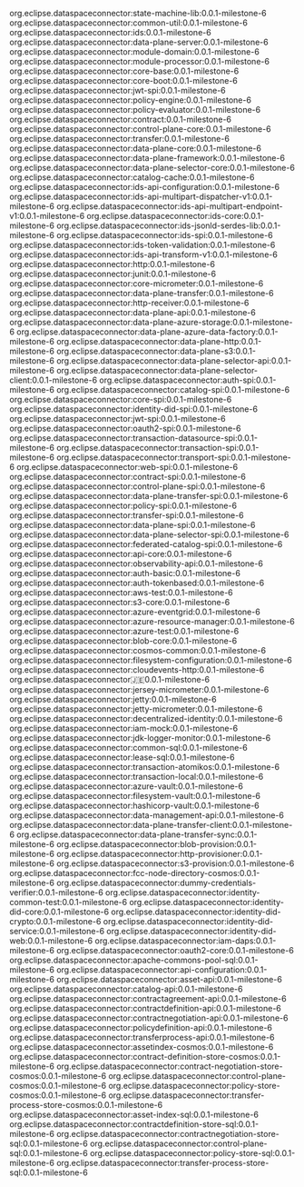 
org.eclipse.dataspaceconnector:state-machine-lib:0.0.1-milestone-6
org.eclipse.dataspaceconnector:common-util:0.0.1-milestone-6
org.eclipse.dataspaceconnector:ids:0.0.1-milestone-6
org.eclipse.dataspaceconnector:data-plane-server:0.0.1-milestone-6
org.eclipse.dataspaceconnector:module-domain:0.0.1-milestone-6
org.eclipse.dataspaceconnector:module-processor:0.0.1-milestone-6
org.eclipse.dataspaceconnector:core-base:0.0.1-milestone-6
org.eclipse.dataspaceconnector:core-boot:0.0.1-milestone-6
org.eclipse.dataspaceconnector:jwt-spi:0.0.1-milestone-6
org.eclipse.dataspaceconnector:policy-engine:0.0.1-milestone-6
org.eclipse.dataspaceconnector:policy-evaluator:0.0.1-milestone-6
org.eclipse.dataspaceconnector:contract:0.0.1-milestone-6
org.eclipse.dataspaceconnector:control-plane-core:0.0.1-milestone-6
org.eclipse.dataspaceconnector:transfer:0.0.1-milestone-6
org.eclipse.dataspaceconnector:data-plane-core:0.0.1-milestone-6
org.eclipse.dataspaceconnector:data-plane-framework:0.0.1-milestone-6
org.eclipse.dataspaceconnector:data-plane-selector-core:0.0.1-milestone-6
org.eclipse.dataspaceconnector:catalog-cache:0.0.1-milestone-6
org.eclipse.dataspaceconnector:ids-api-configuration:0.0.1-milestone-6
org.eclipse.dataspaceconnector:ids-api-multipart-dispatcher-v1:0.0.1-milestone-6
org.eclipse.dataspaceconnector:ids-api-multipart-endpoint-v1:0.0.1-milestone-6
org.eclipse.dataspaceconnector:ids-core:0.0.1-milestone-6
org.eclipse.dataspaceconnector:ids-jsonld-serdes-lib:0.0.1-milestone-6
org.eclipse.dataspaceconnector:ids-spi:0.0.1-milestone-6
org.eclipse.dataspaceconnector:ids-token-validation:0.0.1-milestone-6
org.eclipse.dataspaceconnector:ids-api-transform-v1:0.0.1-milestone-6
org.eclipse.dataspaceconnector:http:0.0.1-milestone-6
org.eclipse.dataspaceconnector:junit:0.0.1-milestone-6
org.eclipse.dataspaceconnector:core-micrometer:0.0.1-milestone-6
org.eclipse.dataspaceconnector:data-plane-transfer:0.0.1-milestone-6
org.eclipse.dataspaceconnector:http-receiver:0.0.1-milestone-6
org.eclipse.dataspaceconnector:data-plane-api:0.0.1-milestone-6
org.eclipse.dataspaceconnector:data-plane-azure-storage:0.0.1-milestone-6
org.eclipse.dataspaceconnector:data-plane-azure-data-factory:0.0.1-milestone-6
org.eclipse.dataspaceconnector:data-plane-http:0.0.1-milestone-6
org.eclipse.dataspaceconnector:data-plane-s3:0.0.1-milestone-6
org.eclipse.dataspaceconnector:data-plane-selector-api:0.0.1-milestone-6
org.eclipse.dataspaceconnector:data-plane-selector-client:0.0.1-milestone-6
org.eclipse.dataspaceconnector:auth-spi:0.0.1-milestone-6
org.eclipse.dataspaceconnector:catalog-spi:0.0.1-milestone-6
org.eclipse.dataspaceconnector:core-spi:0.0.1-milestone-6
org.eclipse.dataspaceconnector:identity-did-spi:0.0.1-milestone-6
org.eclipse.dataspaceconnector:jwt-spi:0.0.1-milestone-6
org.eclipse.dataspaceconnector:oauth2-spi:0.0.1-milestone-6
org.eclipse.dataspaceconnector:transaction-datasource-spi:0.0.1-milestone-6
org.eclipse.dataspaceconnector:transaction-spi:0.0.1-milestone-6
org.eclipse.dataspaceconnector:transport-spi:0.0.1-milestone-6
org.eclipse.dataspaceconnector:web-spi:0.0.1-milestone-6
org.eclipse.dataspaceconnector:contract-spi:0.0.1-milestone-6
org.eclipse.dataspaceconnector:control-plane-spi:0.0.1-milestone-6
org.eclipse.dataspaceconnector:data-plane-transfer-spi:0.0.1-milestone-6
org.eclipse.dataspaceconnector:policy-spi:0.0.1-milestone-6
org.eclipse.dataspaceconnector:transfer-spi:0.0.1-milestone-6
org.eclipse.dataspaceconnector:data-plane-spi:0.0.1-milestone-6
org.eclipse.dataspaceconnector:data-plane-selector-spi:0.0.1-milestone-6
org.eclipse.dataspaceconnector:federated-catalog-spi:0.0.1-milestone-6
org.eclipse.dataspaceconnector:api-core:0.0.1-milestone-6
org.eclipse.dataspaceconnector:observability-api:0.0.1-milestone-6
org.eclipse.dataspaceconnector:auth-basic:0.0.1-milestone-6
org.eclipse.dataspaceconnector:auth-tokenbased:0.0.1-milestone-6
org.eclipse.dataspaceconnector:aws-test:0.0.1-milestone-6
org.eclipse.dataspaceconnector:s3-core:0.0.1-milestone-6
org.eclipse.dataspaceconnector:azure-eventgrid:0.0.1-milestone-6
org.eclipse.dataspaceconnector:azure-resource-manager:0.0.1-milestone-6
org.eclipse.dataspaceconnector:azure-test:0.0.1-milestone-6
org.eclipse.dataspaceconnector:blob-core:0.0.1-milestone-6
org.eclipse.dataspaceconnector:cosmos-common:0.0.1-milestone-6
org.eclipse.dataspaceconnector:filesystem-configuration:0.0.1-milestone-6
org.eclipse.dataspaceconnector:cloudevents-http:0.0.1-milestone-6
org.eclipse.dataspaceconnector:jersey:0.0.1-milestone-6
org.eclipse.dataspaceconnector:jersey-micrometer:0.0.1-milestone-6
org.eclipse.dataspaceconnector:jetty:0.0.1-milestone-6
org.eclipse.dataspaceconnector:jetty-micrometer:0.0.1-milestone-6
org.eclipse.dataspaceconnector:decentralized-identity:0.0.1-milestone-6
org.eclipse.dataspaceconnector:iam-mock:0.0.1-milestone-6
org.eclipse.dataspaceconnector:jdk-logger-monitor:0.0.1-milestone-6
org.eclipse.dataspaceconnector:common-sql:0.0.1-milestone-6
org.eclipse.dataspaceconnector:lease-sql:0.0.1-milestone-6
org.eclipse.dataspaceconnector:transaction-atomikos:0.0.1-milestone-6
org.eclipse.dataspaceconnector:transaction-local:0.0.1-milestone-6
org.eclipse.dataspaceconnector:azure-vault:0.0.1-milestone-6
org.eclipse.dataspaceconnector:filesystem-vault:0.0.1-milestone-6
org.eclipse.dataspaceconnector:hashicorp-vault:0.0.1-milestone-6
org.eclipse.dataspaceconnector:data-management-api:0.0.1-milestone-6
org.eclipse.dataspaceconnector:data-plane-transfer-client:0.0.1-milestone-6
org.eclipse.dataspaceconnector:data-plane-transfer-sync:0.0.1-milestone-6
org.eclipse.dataspaceconnector:blob-provision:0.0.1-milestone-6
org.eclipse.dataspaceconnector:http-provisioner:0.0.1-milestone-6
org.eclipse.dataspaceconnector:s3-provision:0.0.1-milestone-6
org.eclipse.dataspaceconnector:fcc-node-directory-cosmos:0.0.1-milestone-6
org.eclipse.dataspaceconnector:dummy-credentials-verifier:0.0.1-milestone-6
org.eclipse.dataspaceconnector:identity-common-test:0.0.1-milestone-6
org.eclipse.dataspaceconnector:identity-did-core:0.0.1-milestone-6
org.eclipse.dataspaceconnector:identity-did-crypto:0.0.1-milestone-6
org.eclipse.dataspaceconnector:identity-did-service:0.0.1-milestone-6
org.eclipse.dataspaceconnector:identity-did-web:0.0.1-milestone-6
org.eclipse.dataspaceconnector:iam-daps:0.0.1-milestone-6
org.eclipse.dataspaceconnector:oauth2-core:0.0.1-milestone-6
org.eclipse.dataspaceconnector:apache-commons-pool-sql:0.0.1-milestone-6
org.eclipse.dataspaceconnector:api-configuration:0.0.1-milestone-6
org.eclipse.dataspaceconnector:asset-api:0.0.1-milestone-6
org.eclipse.dataspaceconnector:catalog-api:0.0.1-milestone-6
org.eclipse.dataspaceconnector:contractagreement-api:0.0.1-milestone-6
org.eclipse.dataspaceconnector:contractdefinition-api:0.0.1-milestone-6
org.eclipse.dataspaceconnector:contractnegotiation-api:0.0.1-milestone-6
org.eclipse.dataspaceconnector:policydefinition-api:0.0.1-milestone-6
org.eclipse.dataspaceconnector:transferprocess-api:0.0.1-milestone-6
org.eclipse.dataspaceconnector:assetindex-cosmos:0.0.1-milestone-6
org.eclipse.dataspaceconnector:contract-definition-store-cosmos:0.0.1-milestone-6
org.eclipse.dataspaceconnector:contract-negotiation-store-cosmos:0.0.1-milestone-6
org.eclipse.dataspaceconnector:control-plane-cosmos:0.0.1-milestone-6
org.eclipse.dataspaceconnector:policy-store-cosmos:0.0.1-milestone-6
org.eclipse.dataspaceconnector:transfer-process-store-cosmos:0.0.1-milestone-6
org.eclipse.dataspaceconnector:asset-index-sql:0.0.1-milestone-6
org.eclipse.dataspaceconnector:contractdefinition-store-sql:0.0.1-milestone-6
org.eclipse.dataspaceconnector:contractnegotiation-store-sql:0.0.1-milestone-6
org.eclipse.dataspaceconnector:control-plane-sql:0.0.1-milestone-6
org.eclipse.dataspaceconnector:policy-store-sql:0.0.1-milestone-6
org.eclipse.dataspaceconnector:transfer-process-store-sql:0.0.1-milestone-6
